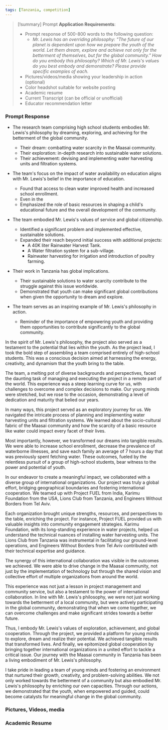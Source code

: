 ```yaml
---
tags: [Tanzania, competition]
---
```


> [!summary]  Prompt
> **Application Requirements**:
>  - Prompt response of 500-800 words to the following question:
> 	 - _Mr. Lewis has an overriding philosophy: "The future of our planet is dependent upon how we prepare the youth of the world. Let them dream, explore and achieve not only for the betterment of themselves, but for the global community." How do you embody this philosophy? Which of Mr. Lewis's values do you best embody and demonstrate? Please provide specific examples of each._
>  - Pictures/videos/media showing your leadership in action (optional)
>  - Color headshot suitable for website posting 
>  - Academic resume
>  - Current Transcript (can be official or unofficial)
>  - Educator recommendation letter

### Prompt Response
- The research team comprising high school students embodies Mr. Lewis's philosophy by dreaming, exploring, and achieving for the betterment of the global community.
    - Their dream: combatting water scarcity in the Maasai community.
    - Their exploration: in-depth research into sustainable water solutions.
    - Their achievement: devising and implementing water harvesting units and filtration systems.

- The team's focus on the impact of water availability on education aligns with Mr. Lewis's belief in the importance of education.
    - Found that access to clean water improved health and increased school enrollment.
    - Even in the 
    - Emphasized the role of basic resources in shaping a child's educational future and the overall development of the community.

- The team embodied Mr. Lewis's values of service and global citizenship.
    - Identified a significant problem and implemented effective, sustainable solutions.
    - Expanded their reach beyond initial success with additional projects:
        - A 40K liter Rainwater Harvest Tank.
        - A Water filtration system for a sub-village.
        - Rainwater harvesting for irrigation and introduction of poultry farming.

- Their work in Tanzania has global implications.
    - Their sustainable solutions to water scarcity contribute to the struggle against this issue worldwide.
    - Demonstrated that youth can make significant global contributions when given the opportunity to dream and explore.

- The team serves as an inspiring example of Mr. Lewis's philosophy in action.
    - Reminder of the importance of empowering youth and providing them opportunities to contribute significantly to the global community.

In the spirit of Mr. Lewis's philosophy, the project also served as a testament to the potential that lies within the youth. As the project lead, I took the bold step of assembling a team comprised entirely of high-school students. This was a conscious decision aimed at harnessing the energy, creativity, and dynamism that the youth bring to the table.

The team, a melting pot of diverse backgrounds and perspectives, faced the daunting task of managing and executing the project in a remote part of the world. This experience was a steep learning curve for us, with challenges to overcome and complex decisions to make. Our young minds were stretched, but we rose to the occasion, demonstrating a level of dedication and maturity that belied our years.

In many ways, this project served as an exploratory journey for us. We navigated the intricate process of planning and implementing water harvesting units and filtration systems. We learned about the socio-cultural fabric of the Maasai community and how the scarcity of a basic resource like water could impact every facet of their lives.

Most importantly, however, we transformed our dreams into tangible results. We were able to increase school enrollment, decrease the prevalence of waterborne illnesses, and save each family an average of 7 hours a day that was previously spent fetching water. These outcomes, fueled by the relentless pursuit of a group of high-school students, bear witness to the power and potential of youth.

In our endeavor to create a meaningful impact, we collaborated with a diverse group of international organizations. Our project was truly a global effort, bridging geographical boundaries and fostering international cooperation. We teamed up with Project FUEL from India, Karimu Foundation from the USA, Lions Club from Tanzania, and Engineers Without Borders from Tel Aviv. 

Each organization brought unique strengths, resources, and perspectives to the table, enriching the project. For instance, Project FUEL provided us with valuable insights into community engagement strategies. Karimu Foundation, with its long-standing experience in water projects, helped us understand the technical nuances of installing water harvesting units. The Lions Club from Tanzania was instrumental in facilitating our ground-level operations, and Engineers Without Borders from Tel Aviv contributed with their technical expertise and guidance.

The synergy of this international collaboration was visible in the outcomes we achieved. We were able to drive change in the Maasai community, not just by the implementation of technology but through the shared vision and collective effort of multiple organizations from around the world. 

This experience was not just a lesson in project management and community service, but also a testament to the power of international collaboration. In line with Mr. Lewis's philosophy, we were not just working towards the betterment of a local community, but were actively participating in the global community, demonstrating that when we come together, we can overcome challenges and make significant strides towards a better future. 

Thus, I embody Mr. Lewis's values of exploration, achievement, and global cooperation. Through the project, we provided a platform for young minds to explore, dream and realize their potential. We achieved tangible results that transformed lives. And finally, we epitomized global cooperation by bringing together international organizations in a united effort to tackle a critical issue. Our journey with the Maasai community in Tanzania has been a living embodiment of Mr. Lewis's philosophy.

I take pride in leading a team of young minds and fostering an environment that nurtured their growth, creativity, and problem-solving abilities. We not only worked towards the betterment of a community but also embodied Mr. Lewis's philosophy by enriching our own capacities. Through our actions, we demonstrated that the youth, when empowered and guided, could become catalysts for meaningful change in the global community.

### Pictures, Videos, media

### Academic Resume